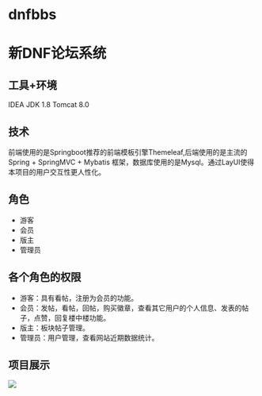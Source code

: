 # dnfbbs
新DNF论坛系统
===
## 工具+环境
IDEA
JDK 1.8
Tomcat 8.0
## 技术
前端使用的是Springboot推荐的前端模板引擎Themeleaf,后端使用的是主流的Spring + SpringMVC + Mybatis 框架，数据库使用的是Mysql。通过LayUI使得本项目的用户交互性更人性化。
## 角色
* 游客
* 会员
* 版主
* 管理员
## 各个角色的权限
* 游客：具有看帖，注册为会员的功能。
* 会员：发帖，看帖，回帖，购买徽章，查看其它用户的个人信息、发表的帖子，点赞，回复楼中楼功能。
* 版主：板块帖子管理。
* 管理员：用户管理，查看网站近期数据统计。
## 项目展示
![](https://github.com/cairenhao1314/new_dnfbbs/show_img/index.png)  
